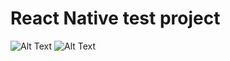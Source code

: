 # React Native test project
![Alt Text](https://previews.dropbox.com/p/orig/ABN8Gw6hFaLuyA2Yw_MP1g-2_XqjAjZF1CLOpUDhTUJWmear5ToVuqYSqS7RpIQeLg0c6HEdKnj9HEDBbFsZJ6ExPzmVRiyWKfB09SAd2ZbVBdcvNrfnaHGjlR1dKQQ7foTWFcwH01PWZQjAUcryJzStzjHy-r9i74cYnP7utXn9vb7oenSeF9cBSkbx13FuSSAeKOYjsVPM7wzBb4kIzBRIEAZuRK9kRQ5czq9IypyeE7Xl8yWuI0mA5mLc2zrdRfKBomyFL3eZwIJiY-JrgndgG-xPWQ6XmW7k4zU2RCER6pQ_kRpLKiBc0bii1kz8o13cpAOjvLc0Y0AByfduPEOt/p.gif)
![Alt Text](https://previews.dropbox.com/p/orig/ABN8Gw6hFaLuyA2Yw_MP1g-2_XqjAjZF1CLOpUDhTUJWmear5ToVuqYSqS7RpIQeLg0c6HEdKnj9HEDBbFsZJ6ExPzmVRiyWKfB09SAd2ZbVBdcvNrfnaHGjlR1dKQQ7foTWFcwH01PWZQjAUcryJzStzjHy-r9i74cYnP7utXn9vb7oenSeF9cBSkbx13FuSSAeKOYjsVPM7wzBb4kIzBRIEAZuRK9kRQ5czq9IypyeE7Xl8yWuI0mA5mLc2zrdRfKBomyFL3eZwIJiY-JrgndgG-xPWQ6XmW7k4zU2RCER6pQ_kRpLKiBc0bii1kz8o13cpAOjvLc0Y0AByfduPEOt/p.gif?fv_content=true&size_mode=5)

